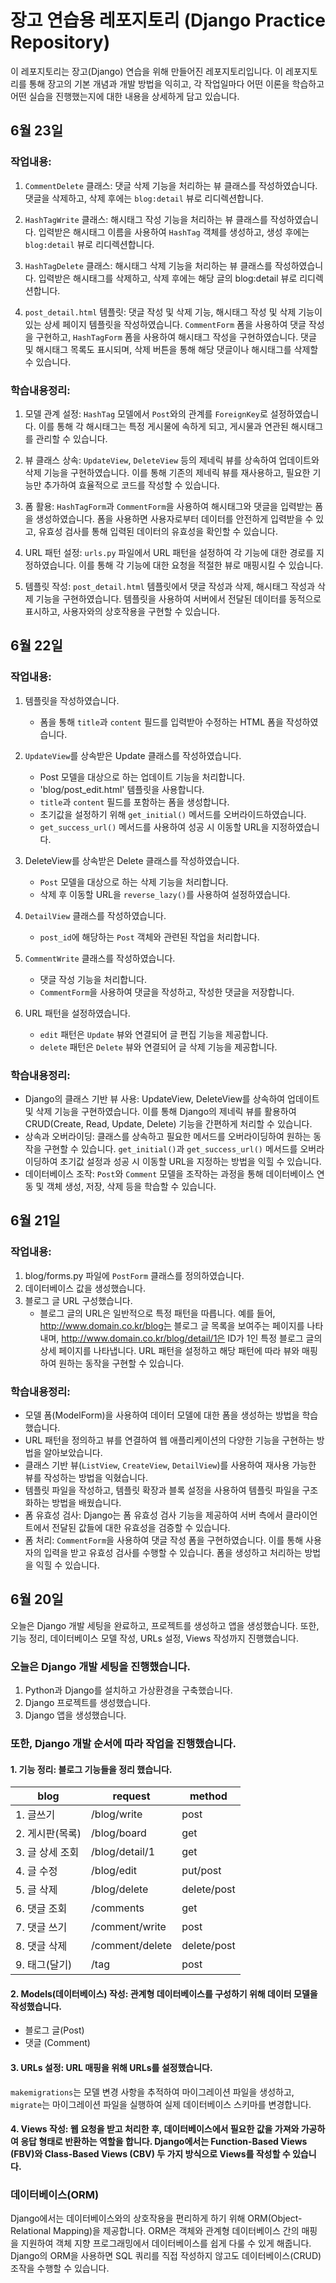 # 장고 연습용 레포지토리 (Django Practice Repository)
이 레포지토리는 장고(Django) 연습을 위해 만들어진 레포지토리입니다. 이 레포지토리를 통해 장고의 기본 개념과 개발 방법을 익히고, 각 작업일마다 어떤 이론을 학습하고 어떤 실습을 진행했는지에 대한 내용을 상세하게 담고 있습니다. 

## 6월 23일
### 작업내용:
1. `CommentDelete` 클래스: 댓글 삭제 기능을 처리하는 뷰 클래스를 작성하였습니다. 댓글을 삭제하고, 삭제 후에는 `blog:detail` 뷰로 리디렉션합니다.

2. `HashTagWrite` 클래스: 해시태그 작성 기능을 처리하는 뷰 클래스를 작성하였습니다. 입력받은 해시태그 이름을 사용하여 `HashTag` 객체를 생성하고, 생성 후에는 `blog:detail` 뷰로 리디렉션합니다.

3. `HashTagDelete` 클래스: 해시태그 삭제 기능을 처리하는 뷰 클래스를 작성하였습니다. 입력받은 해시태그를 삭제하고, 삭제 후에는 해당 글의 blog:detail 뷰로 리디렉션합니다.

4. `post_detail.html` 템플릿: 댓글 작성 및 삭제 기능, 해시태그 작성 및 삭제 기능이 있는 상세 페이지 템플릿을 작성하였습니다. `CommentForm` 폼을 사용하여 댓글 작성을 구현하고, `HashTagForm` 폼을 사용하여 해시태그 작성을 구현하였습니다. 댓글 및 해시태그 목록도 표시되며, 삭제 버튼을 통해 해당 댓글이나 해시태그를 삭제할 수 있습니다.

### 학습내용정리:
1. 모델 관계 설정: `HashTag` 모델에서 `Post`와의 관계를 `ForeignKey`로 설정하였습니다. 이를 통해 각 해시태그는 특정 게시물에 속하게 되고, 게시물과 연관된 해시태그를 관리할 수 있습니다.

2. 뷰 클래스 상속: `UpdateView`, `DeleteView` 등의 제네릭 뷰를 상속하여 업데이트와 삭제 기능을 구현하였습니다. 이를 통해 기존의 제네릭 뷰를 재사용하고, 필요한 기능만 추가하여 효율적으로 코드를 작성할 수 있습니다.

3. 폼 활용: `HashTagForm`과 `CommentForm`을 사용하여 해시태그와 댓글을 입력받는 폼을 생성하였습니다. 폼을 사용하면 사용자로부터 데이터를 안전하게 입력받을 수 있고, 유효성 검사를 통해 입력된 데이터의 유효성을 확인할 수 있습니다.

4. URL 패턴 설정: `urls.py` 파일에서 URL 패턴을 설정하여 각 기능에 대한 경로를 지정하였습니다. 이를 통해 각 기능에 대한 요청을 적절한 뷰로 매핑시킬 수 있습니다.

5. 템플릿 작성: `post_detail.html` 템플릿에서 댓글 작성과 삭제, 해시태그 작성과 삭제 기능을 구현하였습니다. 템플릿을 사용하여 서버에서 전달된 데이터를 동적으로 표시하고, 사용자와의 상호작용을 구현할 수 있습니다.


## 6월 22일
### 작업내용:
1. 템플릿을 작성하였습니다.
   - 폼을 통해 `title`과 `content` 필드를 입력받아 수정하는 HTML 폼을 작성하였습니다.

2. `UpdateView`를 상속받은 Update 클래스를 작성하였습니다.
   - Post 모델을 대상으로 하는 업데이트 기능을 처리합니다.
   - 'blog/post_edit.html' 템플릿을 사용합니다.
   - `title`과 `content` 필드를 포함하는 폼을 생성합니다.
   - 초기값을 설정하기 위해 `get_initial()` 메서드를 오버라이드하였습니다.
   - `get_success_url()` 메서드를 사용하여 성공 시 이동할 URL을 지정하였습니다.

3. DeleteView를 상속받은 Delete 클래스를 작성하였습니다.
   - `Post` 모델을 대상으로 하는 삭제 기능을 처리합니다.
   - 삭제 후 이동할 URL을 `reverse_lazy()`를 사용하여 설정하였습니다.

4. `DetailView` 클래스를 작성하였습니다.
   - `post_id`에 해당하는 `Post` 객체와 관련된 작업을 처리합니다.

5. `CommentWrite` 클래스를 작성하였습니다.
   - 댓글 작성 기능을 처리합니다.
   - `CommentForm`을 사용하여 댓글을 작성하고, 작성한 댓글을 저장합니다.

6. URL 패턴을 설정하였습니다.
   - `edit` 패턴은 `Update` 뷰와 연결되어 글 편집 기능을 제공합니다.
   - `delete` 패턴은 `Delete` 뷰와 연결되어 글 삭제 기능을 제공합니다.

### 학습내용정리:
- Django의 클래스 기반 뷰 사용: UpdateView, DeleteView를 상속하여 업데이트 및 삭제 기능을 구현하였습니다. 이를 통해 Django의 제네릭 뷰를 활용하여 CRUD(Create, Read, Update, Delete) 기능을 간편하게 처리할 수 있습니다.
- 상속과 오버라이딩: 클래스를 상속하고 필요한 메서드를 오버라이딩하여 원하는 동작을 구현할 수 있습니다. `get_initial()`과 `get_success_url()` 메서드를 오버라이딩하여 초기값 설정과 성공 시 이동할 URL을 지정하는 방법을 익힐 수 있습니다.
- 데이터베이스 조작: `Post`와 `Comment` 모델을 조작하는 과정을 통해 데이터베이스 연동 및 객체 생성, 저장, 삭제 등을 학습할 수 있습니다.

## 6월 21일
### 작업내용:
1. blog/forms.py 파일에 `PostForm` 클래스를 정의하였습니다.
2. 데이터베이스 값을 생성했습니다.
3. 블로그 글 URL 구성했습니다. 
   - 블로그 글의 URL은 일반적으로 특정 패턴을 따릅니다. 예를 들어, http://www.domain.co.kr/blog는 블로그 글 목록을 보여주는 페이지를 나타내며, http://www.domain.co.kr/blog/detail/1은 ID가 1인 특정 블로그 글의 상세 페이지를 나타냅니다. URL 패턴을 설정하고 해당 패턴에 따라 뷰와 매핑하여 원하는 동작을 구현할 수 있습니다.

### 학습내용정리:
- 모델 폼(ModelForm)을 사용하여 데이터 모델에 대한 폼을 생성하는 방법을 학습했습니다.
- URL 패턴을 정의하고 뷰를 연결하여 웹 애플리케이션의 다양한 기능을 구현하는 방법을 알아보았습니다.
- 클래스 기반 뷰(`ListView`, `CreateView`, `DetailView`)를 사용하여 재사용 가능한 뷰를 작성하는 방법을 익혔습니다.
- 템플릿 파일을 작성하고, 템플릿 확장과 블록 설정을 사용하여 템플릿 파일을 구조화하는 방법을 배웠습니다.
- 폼 유효성 검사: Django는 폼 유효성 검사 기능을 제공하여 서버 측에서 클라이언트에서 전달된 값들에 대한 유효성을 검증할 수 있습니다.
- 폼 처리: `CommentForm`을 사용하여 댓글 작성 폼을 구현하였습니다. 이를 통해 사용자의 입력을 받고 유효성 검사를 수행할 수 있습니다. 폼을 생성하고 처리하는 방법을 익힐 수 있습니다.

## 6월 20일
오늘은 Django 개발 세팅을 완료하고, 프로젝트를 생성하고 앱을 생성했습니다. 또한, 기능 정리, 데이터베이스 모델 작성, URLs 설정, Views 작성까지 진행했습니다.
### 오늘은 Django 개발 세팅을 진행했습니다.
1. Python과 Django를 설치하고 가상환경을 구축했습니다.
2. Django 프로젝트를 생성했습니다.
3. Django 앱을 생성했습니다.

### 또한, Django 개발 순서에 따라 작업을 진행했습니다.
#### 1. 기능 정리: 블로그 기능들을 정리 했습니다.

|blog|request|method|
|---|---|---|
|1. 글쓰기|/blog/write|post|
|2. 게시판(목록)|/blog/board|get|
|3. 글 상세 조회|/blog/detail/1|get|
|4. 글 수정|/blog/edit|put/post|
|5. 글 삭제|/blog/delete|delete/post|
|6. 댓글 조회|/comments|get|
|7. 댓글 쓰기|/comment/write|post|
|8. 댓글 삭제|/comment/delete|delete/post|
|9. 태그(달기)|/tag|post|

#### 2. Models(데이터베이스) 작성: 관계형 데이터베이스를 구성하기 위해 데이터 모델을 작성했습니다.
   - 블로그 글(Post)
   - 댓글 (Comment)
#### 3. URLs 설정: URL 매핑을 위해 URLs를 설정했습니다.
`makemigrations`는 모델 변경 사항을 추적하여 마이그레이션 파일을 생성하고, `migrate`는 마이그레이션 파일을 실행하여 실제 데이터베이스 스키마를 변경합니다.






#### 4. Views 작성: 웹 요청을 받고 처리한 후, 데이터베이스에서 필요한 값을 가져와 가공하여 응답 형태로 반환하는 역할을 합니다. Django에서는 Function-Based Views (FBV)와 Class-Based Views (CBV) 두 가지 방식으로 Views를 작성할 수 있습니다.

### 데이터베이스(ORM)

Django에서는 데이터베이스와의 상호작용을 편리하게 하기 위해 ORM(Object-Relational Mapping)을 제공합니다. ORM은 객체와 관계형 데이터베이스 간의 매핑을 지원하여 객체 지향 프로그래밍에서 데이터베이스를 쉽게 다룰 수 있게 해줍니다. Django의 ORM을 사용하면 SQL 쿼리를 직접 작성하지 않고도 데이터베이스(CRUD) 조작을 수행할 수 있습니다.
